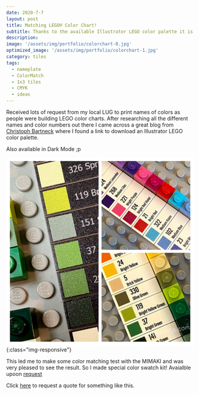 ```yaml
---
date: 2020-7-7
layout: post
title: Matching LEGO® Color Chart!
subtitle: Thanks to the available Illustrator LEGO color palette it is now possible for millionprints to match any of those LEGO colors. 
description: 
image: '/assets/img/portfolio/colorchart-0.jpg'
optimized_image: '/assets/img/portfolio/colorchart-1.jpg'
category: tiles
tags:
  - nameplate
  - ColorMatch
  - 1x3 tiles
  - CMYK
  - ideas
---
```


Received lots of request from my local LUG to print names of colors as people were building LEGO color charts. After researching all the different names and color numbers out there I came across a great blog from [Christoph Bartneck](https://www.bartneck.de/2016/09/09/the-curious-case-of-lego-colors/) where I found a link to download an Illustrator LEGO color palette. 

Also available in Dark Mode ;p

![other view](/assets/img/portfolio/colorchart-2.jpg){:class="img-responsive"}

This led me to make some color matching test with the MIMAKI and was very pleased to see the result. So I made special color swatch kit! Avaialble upoon [request](https://millionprints.com/contact/)  






Click [here](https://millionprints.com/contact/) to request a quote for something like this.